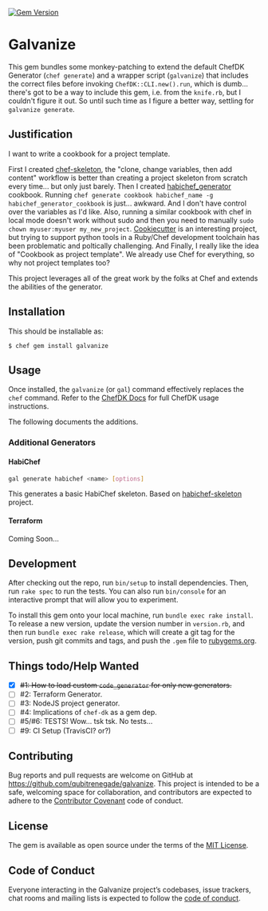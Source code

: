 [![Gem Version](https://badge.fury.io/rb/galvanize.svg)](https://badge.fury.io/rb/galvanize)

# Galvanize

This gem bundles some monkey-patching to extend the default ChefDK Generator (`chef generate`) and a wrapper script (`galvanize`) that includes the correct files before invoking `ChefDK::CLI.new().run`, which is dumb...  there's got to be a way to include this gem, i.e. from the `knife.rb`, but I couldn't figure it out.  So until such time as I figure a better way, settling for `galvanize generate`.

## Justification

I want to write a cookbook for a project template.

First I created [chef-skeleton](https://github.com/qubitrenegade/habichef-skeleton), the "clone, change variables, then add content" workflow is better than creating a project skeleton from scratch every time... but only just barely.  Then I created [habichef_generator](https://github.com/qubitrenegade/habichef_generator_demo) cookbook.  Running `chef generate cookbook habichef_name -g habichef_generator_cookbook` is just... awkward.  And I don't have control over the variables as I'd like.  Also, running a similar cookbook with chef in local mode doesn't work without sudo and then you need to manually `sudo chown myuser:myuser my_new_project`.  [Cookiecutter](https://cookiecutter.readthedocs.io/en/latest/) is an interesting project, but trying to support python tools in a Ruby/Chef development toolchain has been problematic and poltically challenging.  And Finally, I really like the idea of "Cookbook as project template".  We already use Chef for everything, so why not project templates too?

This project leverages all of the great work by the folks at Chef and extends the abilities of the generator.

## Installation

This should be installable as:

    $ chef gem install galvanize

## Usage

Once installed, the `galvanize` (or `gal`) command effectively replaces the `chef` command.  Refer to the [ChefDK Docs](https://github.com/chef/chef-dk/blob/master/README.md) for full ChefDK usage instructions.

The following documents the additions.

### Additional Generators

#### HabiChef

```bash
gal generate habichef <name> [options]
```

This generates a basic HabiChef skeleton.  Based on [habichef-skeleton](https://github.com/qubitrenegade/habichef-skeleton) project.

#### Terraform

Coming Soon...

## Development

After checking out the repo, run `bin/setup` to install dependencies. Then, run `rake spec` to run the tests. You can also run `bin/console` for an interactive prompt that will allow you to experiment.

To install this gem onto your local machine, run `bundle exec rake install`. To release a new version, update the version number in `version.rb`, and then run `bundle exec rake release`, which will create a git tag for the version, push git commits and tags, and push the `.gem` file to [rubygems.org](https://rubygems.org).

## Things todo/Help Wanted

* [x] ~~#1: How to load custom `code_generator` for only new generators.~~
* [ ] #2: Terraform Generator.
* [ ] #3: NodeJS project generator.
* [ ] #4: Implications of `chef-dk` as a gem dep.
* [ ] #5/#6: TESTS!  Wow...  tsk tsk.  No tests...
* [ ] #9: CI Setup (TravisCI? or?)

## Contributing

Bug reports and pull requests are welcome on GitHub at https://github.com/qubitrenegade/galvanize. This project is intended to be a safe, welcoming space for collaboration, and contributors are expected to adhere to the [Contributor Covenant](http://contributor-covenant.org) code of conduct.

## License

The gem is available as open source under the terms of the [MIT License](https://opensource.org/licenses/MIT).

## Code of Conduct

Everyone interacting in the Galvanize project’s codebases, issue trackers, chat rooms and mailing lists is expected to follow the [code of conduct](https://github.com/qubitrenegade/galvanize/blob/master/CODE_OF_CONDUCT.md).
